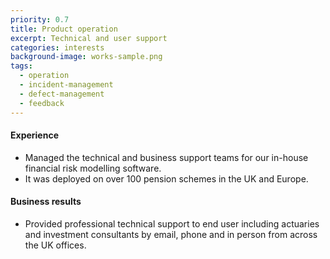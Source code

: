 ```yaml
---
priority: 0.7
title: Product operation
excerpt: Technical and user support
categories: interests
background-image: works-sample.png
tags:
  - operation
  - incident-management
  - defect-management
  - feedback
---
```


#### Experience 

- Managed the technical and business support teams for our in-house financial risk modelling software. 
- It was deployed on over 100 pension schemes in the UK and Europe.

#### Business results

- Provided professional technical support to end user including actuaries and investment consultants by email, phone and in person from across the UK offices. 